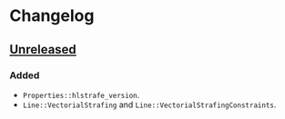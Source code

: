 # Changelog

## [Unreleased]
### Added
- `Properties::hlstrafe_version`.
- `Line::VectorialStrafing` and `Line::VectorialStrafingConstraints`.

[Unreleased]: https://github.com/HLTAS/hltas/compare/v0.1.0...HEAD
